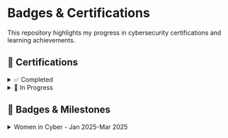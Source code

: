 # Badges & Certifications
This repository highlights my progress in cybersecurity certifications and learning achievements.


## 🧾 Certifications

<details>
  <summary>✅ Completed</summary>

- [Security+ - May 2024](https://www.credly.com/badges/d2c87cac-c8fc-4a88-abbd-b8a6186de7f8/public_url)
- [Google Cybersecurity Professional Certificate - Nov 2024](https://www.credly.com/badges/af91d701-a9e4-4d85-89f8-235c82200fcc/public_url)

</details>

<details>
  <summary>🚧 In Progress </summary>

- Certified Internal Auditor (CIA)
- ISACA IR Risk Fundamentals

</details>

## 🏅 Badges & Milestones
<details>
  <summary>Women in Cyber - Jan 2025-Mar 2025</summary>
    <details>
      
      <summary>🧩 Fundamentals</summary>
        - Linux Command Line  
        - PowerShell Basics  
        - Intro to Networking  
        - Secure Fundamentals  
        - Cyber 101  
    </details>
  <details>
    <summary>🛡️ Defensive Cyber</summary>
        - Intro to Velociraptor  
        - Threat Hunting  
        - Splunk  
        - Incident Response
    </details>  
  <details>
    <summary>☁️ Cloud Security</summary>
        - Amazon Web Services  
        - Incident Response & Forensics in AWS  
        - Top 10 AWS Attacker Techniques 2023  
    </details>
</details>
- Another Badge 

## 📈 Learning Progress
Visuals and summaries of key milestones in my transition plan.
